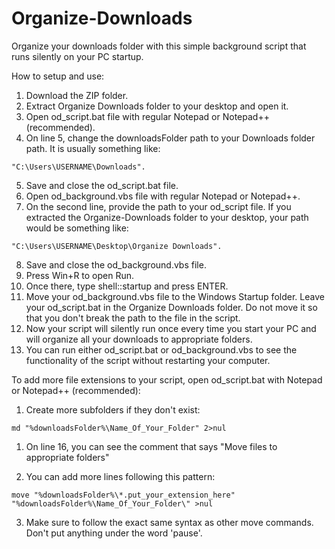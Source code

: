 # Organize-Downloads
Organize your downloads folder with this simple background script that runs silently on your PC startup.

How to setup and use:

1. Download the ZIP folder.
2. Extract Organize Downloads folder to your desktop and open it.
3. Open od_script.bat file with regular Notepad or Notepad++ (recommended).
4. On line 5, change the downloadsFolder path to your Downloads folder path. It is usually something like:
```
"C:\Users\USERNAME\Downloads".
```
5. Save and close the od_script.bat file.
6. Open od_background.vbs file with regular Notepad or Notepad++.
7. On the second line, provide the path to your od_script file. If you extracted the Organize-Downloads folder to your desktop, your path would be something like: 
```
"C:\Users\USERNAME\Desktop\Organize Downloads".
```
8. Save and close the od_background.vbs file.
9. Press Win+R to open Run.
10. Once there, type shell::startup and press ENTER.
11. Move your od_background.vbs file to the Windows Startup folder. Leave your od_script.bat in the Organize Downloads folder. Do not move it so that you don't break the path to the file in the script.
12. Now your script will silently run once every time you start your PC and will organize all your downloads to appropriate folders.
13. You can run either od_script.bat or od_background.vbs to see the functionality of the script without restarting your computer.


To add more file extensions to your script, open od_script.bat with Notepad or Notepad++ (recommended):

1. Create more subfolders if they don't exist:
```
md "%downloadsFolder%\Name_Of_Your_Folder" 2>nul
```
1. On line 16, you can see the comment that says "Move files to appropriate folders"

2. You can add more lines following this pattern:
```
move "%downloadsFolder%\*.put_your_extension_here" "%downloadsFolder%\Name_Of_Your_Folder\" >nul
```
3. Make sure to follow the exact same syntax as other move commands. Don't put anything under the word 'pause'.
